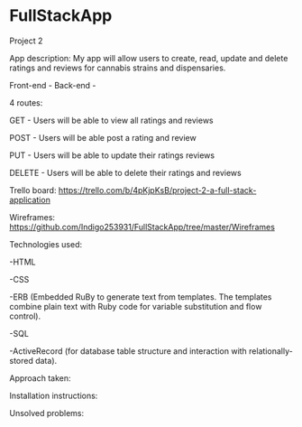 # FullStackApp
Project 2

App description: My app will allow users to create, read, update and delete ratings and reviews for cannabis strains and dispensaries.


Front-end - 
Back-end - 

4 routes: 

GET -  Users will be able to view all ratings and reviews

POST - Users will be able post a rating and review 

PUT - Users will be able to update their ratings reviews

DELETE - Users will be able to delete their ratings and reviews

Trello board: https://trello.com/b/4pKjpKsB/project-2-a-full-stack-application

Wireframes: https://github.com/Indigo253931/FullStackApp/tree/master/Wireframes

Technologies used: 

-HTML

-CSS

-ERB (Embedded RuBy to generate text from templates. The templates combine plain text with Ruby code for variable substitution and flow control).

-SQL

-ActiveRecord (for database table structure and interaction with relationally-stored data).


Approach taken:

Installation instructions:

Unsolved problems:

